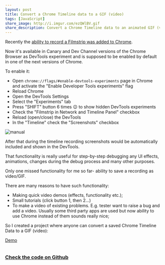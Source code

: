 ```yaml
---
layout: post
title: Convert a Chrome Timeline data to a GIF (video)
tags: [JavaScript]
share_image: http://i.imgur.com/ezQWlBV.gif
share_description: Convert a Chrome Timeline data to an animated GIF (video)
---
```


Recently the [ability to record a Filmstrip was added to Chrome](https://twitter.com/malyw/status/594137242655821826).

Now it's available in Canary and Dev Channel versions of the Chrome Browser as DevTools experiment and is supposed to be enabled by default in one of the next versions of Chrome.

To enable it:

* Open `chrome://flags/#enable-devtools-experiments` page in Chrome and activate the "Enable Developer Tools experiments" flag
* Reload Chrome
* Open the DevTools Settings
* Select the "Experiments" tab
* Press "SHIFT" button 6 times :wink: to show hidden DevTools experiments
* Check the "Filmstrip in Network and Timeline Panel" checkbox
* Reload (open/close) the DevTools
* In the "Timeline" check the "Screenshots" checkbox

![manual](http://i.imgur.com/0Q2bPXU.gif)

After that during the timeline recording screenshots would be automatically included and shown in the DevTools.

That functionality is really useful for step-by-step debugging any UI effects, animations, changes during the debug process and many other purposes.

Only one missed functionality for me so far- ability to save a recording as video/GIF.

There are many reasons to have such functionality:

* Making quick video demos (effects, functionality etc.);
* Small tutorials (click button 1, then 2...)
* To make a video of existing problems. E.g. tester want to raise a bug and add a video.
Usually some third party apps are used but now ability to use Chrome instead of them sounds really nice;

So I created a project where anyone can convert a saved Chrome Timeline Data to a GIF (video):

<a href="{{ site.baseurl }}/demos/chrome-timeline-to-gif/"
   target="_blank"
   class="btn-pulse">
    <span class="wrapper">
        <span class="inner"></span>
    </span>
    <span class="text">Demo</span>
</a>

<a target="_blank" href="{{ site.baseurl }}/demos/chrome-timeline-to-gif/">
    <img src="http://i.imgur.com/ezQWlBV.gif" alt="" />
</a>

### [Check the code on Github](https://github.com/malyw/chrome-timeline-to-gif)

<div class="more"></div>


